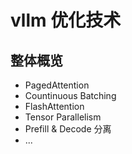 # vllm 优化技术

## 整体概览
+ PagedAttention
+ Countinuous Batching
+ FlashAttention
+ Tensor Parallelism
+ Prefill & Decode 分离
+ ...
